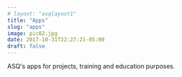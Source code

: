 ```yaml
---
# layout: "asqlayout1"
title: "Apps"
slug: "apps"
image: pic02.jpg
date: 2017-10-31T22:27:21-05:00
draft: false
---
```


ASQ's apps for projects, training and education purposes.
